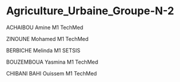# Agriculture_Urbaine_Groupe-N-2
ACHAIBOU Amine            M1 TechMed 

ZINOUNE Mohamed            M1 TechMed 

BERBICHE Melinda          M1 SETSIS

BOUZEMBOUA Yasmina        M1 TechMed 

CHIBANI BAHI Ouissem      M1 TechMed 
